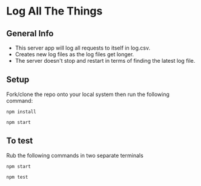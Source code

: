 # Log All The Things

## General Info

* This server app will log all requests to itself in log.csv.
*  Creates new log files as the log files get longer.
* The server doesn't stop and restart in terms of finding the latest log file.

## Setup
Fork/clone the repo onto your local system then run the following command:
```
npm install
```
```
npm start
```
## To test
Rub the following commands in two separate terminals
```
npm start
```
```
npm test
```